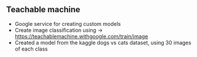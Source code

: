 ## Teachable machine
* Google service for creating custom models
* Create image classification using -> https://teachablemachine.withgoogle.com/train/image
* Created a model from the kaggle dogs vs cats dataset, using 30 images of each class